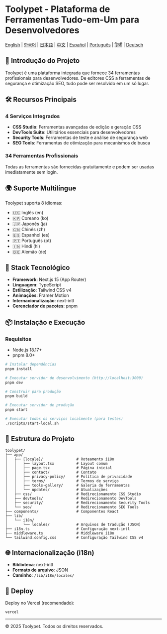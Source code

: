 # Toolypet - Plataforma de Ferramentas Tudo-em-Um para Desenvolvedores

[English](README.md) | [한국어](README.ko.md) | [日本語](README.ja.md) | [中文](README.zh.md) | [Español](README.es.md) | [Português](README.pt.md) | [हिन्दी](README.hi.md) | [Deutsch](README.de.md)

## 🚀 Introdução do Projeto

Toolypet é uma plataforma integrada que fornece 34 ferramentas profissionais para desenvolvedores. De editores CSS a ferramentas de segurança e otimização SEO, tudo pode ser resolvido em um só lugar.

## 🛠 Recursos Principais

### 4 Serviços Integrados
- **CSS Studio**: Ferramentas avançadas de edição e geração CSS
- **DevTools Suite**: Utilitários essenciais para desenvolvedores
- **Security Tools**: Ferramentas de teste e análise de segurança web
- **SEO Tools**: Ferramentas de otimização para mecanismos de busca

### 34 Ferramentas Profissionais
Todas as ferramentas são fornecidas gratuitamente e podem ser usadas imediatamente sem login.

## 🌍 Suporte Multilíngue

Toolypet suporta 8 idiomas:
- 🇺🇸 Inglês (en)
- 🇰🇷 Coreano (ko)
- 🇯🇵 Japonês (ja)
- 🇨🇳 Chinês (zh)
- 🇪🇸 Espanhol (es)
- 🇵🇹 Português (pt)
- 🇮🇳 Hindi (hi)
- 🇩🇪 Alemão (de)

## 🔧 Stack Tecnológico

- **Framework**: Next.js 15 (App Router)
- **Linguagem**: TypeScript
- **Estilização**: Tailwind CSS v4
- **Animações**: Framer Motion
- **Internacionalização**: next-intl
- **Gerenciador de pacotes**: pnpm

## 📦 Instalação e Execução

### Requisitos
- Node.js 18.17+
- pnpm 8.0+

```bash
# Instalar dependências
pnpm install

# Executar servidor de desenvolvimento (http://localhost:3000)
pnpm dev

# Construir para produção
pnpm build

# Executar servidor de produção
pnpm start

# Executar todos os serviços localmente (para testes)
./scripts/start-local.sh
```

## 📁 Estrutura do Projeto

```
toolypet/
├── app/
│   ├── [locale]/               # Roteamento i18n
│   │   ├── layout.tsx          # Layout comum
│   │   ├── page.tsx            # Página inicial
│   │   ├── contact/            # Contato
│   │   ├── privacy-policy/     # Política de privacidade
│   │   ├── terms/              # Termos de serviço
│   │   ├── tools-gallery/      # Galeria de ferramentas
│   │   └── updates/            # Atualizações
│   ├── css/                    # Redirecionamento CSS Studio
│   ├── devtools/               # Redirecionamento DevTools
│   ├── security/               # Redirecionamento Security Tools
│   └── seo/                    # Redirecionamento SEO Tools
├── components/                 # Componentes React
├── lib/
│   └── i18n/
│       └── locales/            # Arquivos de tradução (JSON)
├── i18n.ts                     # Configuração next-intl
├── middleware.ts               # Middleware i18n
└── tailwind.config.css         # Configuração Tailwind CSS v4
```

## 🌐 Internacionalização (i18n)

- **Biblioteca**: next-intl
- **Formato de arquivo**: JSON
- **Caminho**: `/lib/i18n/locales/`

## 🚀 Deploy

Deploy no Vercel (recomendado):
```bash
vercel
```

---

© 2025 Toolypet. Todos os direitos reservados.